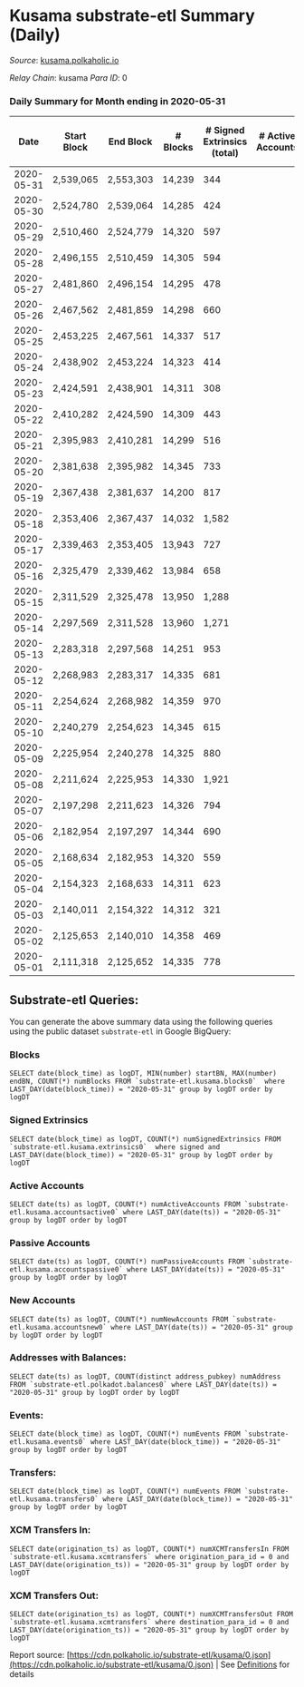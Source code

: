 # Kusama substrate-etl Summary (Daily)

_Source_: [kusama.polkaholic.io](https://kusama.polkaholic.io)

*Relay Chain*: kusama
*Para ID*: 0



### Daily Summary for Month ending in 2020-05-31


| Date | Start Block | End Block | # Blocks | # Signed Extrinsics (total) | # Active Accounts | # Passive | # New | # Addresses with Balances | # Events | # Transfers | # XCM Transfers In | # XCM Transfers Out | Issues | 
| ---- | ----------- | --------- | -------- | --------------------------- | ----------------- | --------- | ----- | ------------------------- | -------- | ----------- | ------------------ | ------------------- | ------ |
| 2020-05-31 | 2,539,065 | 2,553,303 | 14,239 | 344 |  |  |  | 10,053 | 47,171 | 136 ($6,863,202.35) |   |   |  |
| 2020-05-30 | 2,524,780 | 2,539,064 | 14,285 | 424 |  |  |  |  | 47,002 | 200 ($7,401,422.25) |   |   |  |
| 2020-05-29 | 2,510,460 | 2,524,779 | 14,320 | 597 |  |  |  |  | 52,603 | 241 ($25,846,634.85) |   |   |  |
| 2020-05-28 | 2,496,155 | 2,510,459 | 14,305 | 594 |  |  |  |  | 48,732 | 175 ($18,545,868.59) |   |   |  |
| 2020-05-27 | 2,481,860 | 2,496,154 | 14,295 | 478 |  |  |  |  | 47,782 | 216 ($41,714,809.48) |   |   |  |
| 2020-05-26 | 2,467,562 | 2,481,859 | 14,298 | 660 |  |  |  |  | 47,481 | 327 ($11,518,512.46) |   |   |  |
| 2020-05-25 | 2,453,225 | 2,467,561 | 14,337 | 517 |  |  |  |  | 47,777 | 252 ($7,262,609.40) |   |   |  |
| 2020-05-24 | 2,438,902 | 2,453,224 | 14,323 | 414 |  |  |  |  | 46,572 | 168 ($16,447,414.23) |   |   |  |
| 2020-05-23 | 2,424,591 | 2,438,901 | 14,311 | 308 |  |  |  |  | 45,880 | 121 ($37,688,195.55) |   |   |  |
| 2020-05-22 | 2,410,282 | 2,424,590 | 14,309 | 443 |  |  |  |  | 47,811 | 144 ($22,592,513.76) |   |   |  |
| 2020-05-21 | 2,395,983 | 2,410,281 | 14,299 | 516 |  |  |  |  | 48,760 | 211 ($88,865,660.78) |   |   |  |
| 2020-05-20 | 2,381,638 | 2,395,982 | 14,345 | 733 |  |  |  |  | 48,084 | 442 ($22,967,649.56) |   |   |  |
| 2020-05-19 | 2,367,438 | 2,381,637 | 14,200 | 817 |  |  |  |  | 48,564 | 492 ($74,429,581.50) |   |   |  |
| 2020-05-18 | 2,353,406 | 2,367,437 | 14,032 | 1,582 |  |  |  |  | 52,481 | 1,063 ($21,840,411.96) |   |   |  |
| 2020-05-17 | 2,339,463 | 2,353,405 | 13,943 | 727 |  |  |  |  | 46,832 | 511 ($14,825,099.48) |   |   |  |
| 2020-05-16 | 2,325,479 | 2,339,462 | 13,984 | 658 |  |  |  |  | 45,703 | 393 ($17,498,353.45) |   |   |  |
| 2020-05-15 | 2,311,529 | 2,325,478 | 13,950 | 1,288 |  |  |  |  | 48,934 | 742 ($96,187,464.25) |   |   |  |
| 2020-05-14 | 2,297,569 | 2,311,528 | 13,960 | 1,271 |  |  |  |  | 57,659 | 682 ($83,711,487.62) |   |   |  |
| 2020-05-13 | 2,283,318 | 2,297,568 | 14,251 | 953 |  |  |  |  | 48,796 | 552 ($50,705,977.98) |   |   |  |
| 2020-05-12 | 2,268,983 | 2,283,317 | 14,335 | 681 |  |  |  |  | 47,025 | 376 ($13,794,350.34) |   |   |  |
| 2020-05-11 | 2,254,624 | 2,268,982 | 14,359 | 970 |  |  |  |  | 47,781 | 523 ($27,641,527.61) |   |   |  |
| 2020-05-10 | 2,240,279 | 2,254,623 | 14,345 | 615 |  |  |  |  | 46,617 | 347 ($82,837,498.28) |   |   |  |
| 2020-05-09 | 2,225,954 | 2,240,278 | 14,325 | 880 |  |  |  |  | 47,705 | 578 ($30,897,557.94) |   |   |  |
| 2020-05-08 | 2,211,624 | 2,225,953 | 14,330 | 1,921 |  |  |  |  | 54,040 | 1,432 ($38,691,691.57) |   |   |  |
| 2020-05-07 | 2,197,298 | 2,211,623 | 14,326 | 794 |  |  |  |  | 46,949 | 454 ($15,789,992.99) |   |   |  |
| 2020-05-06 | 2,182,954 | 2,197,297 | 14,344 | 690 |  |  |  |  | 48,385 | 385 ($60,358,435.42) |   |   |  |
| 2020-05-05 | 2,168,634 | 2,182,953 | 14,320 | 559 |  |  |  |  | 45,935 | 335 ($77,828,763.22) |   |   |  |
| 2020-05-04 | 2,154,323 | 2,168,633 | 14,311 | 623 |  |  |  |  | 46,487 | 297 ($68,839,771.29) |   |   |  |
| 2020-05-03 | 2,140,011 | 2,154,322 | 14,312 | 321 |  |  |  |  | 45,027 | 154 ($1,261,936.30) |   |   |  |
| 2020-05-02 | 2,125,653 | 2,140,010 | 14,358 | 469 |  |  |  |  | 44,609 | 305 ($38,852,862.07) |   |   |  |
| 2020-05-01 | 2,111,318 | 2,125,652 | 14,335 | 778 |  |  |  |  | 46,298 | 504 ($107,163,852.90) |   |   |  |

## Substrate-etl Queries:
You can generate the above summary data using the following queries using the public dataset `substrate-etl` in Google BigQuery:


### Blocks
```
SELECT date(block_time) as logDT, MIN(number) startBN, MAX(number) endBN, COUNT(*) numBlocks FROM `substrate-etl.kusama.blocks0`  where LAST_DAY(date(block_time)) = "2020-05-31" group by logDT order by logDT
```


### Signed Extrinsics
```
SELECT date(block_time) as logDT, COUNT(*) numSignedExtrinsics FROM `substrate-etl.kusama.extrinsics0`  where signed and LAST_DAY(date(block_time)) = "2020-05-31" group by logDT order by logDT
```


### Active Accounts
```
SELECT date(ts) as logDT, COUNT(*) numActiveAccounts FROM `substrate-etl.kusama.accountsactive0` where LAST_DAY(date(ts)) = "2020-05-31" group by logDT order by logDT
```


### Passive Accounts
```
SELECT date(ts) as logDT, COUNT(*) numPassiveAccounts FROM `substrate-etl.kusama.accountspassive0` where LAST_DAY(date(ts)) = "2020-05-31" group by logDT order by logDT
```


### New Accounts
```
SELECT date(ts) as logDT, COUNT(*) numNewAccounts FROM `substrate-etl.kusama.accountsnew0` where LAST_DAY(date(ts)) = "2020-05-31" group by logDT order by logDT
```


### Addresses with Balances:
```
SELECT date(ts) as logDT, COUNT(distinct address_pubkey) numAddress FROM `substrate-etl.polkadot.balances0` where LAST_DAY(date(ts)) = "2020-05-31" group by logDT order by logDT
```


### Events:
```
SELECT date(block_time) as logDT, COUNT(*) numEvents FROM `substrate-etl.kusama.events0` where LAST_DAY(date(block_time)) = "2020-05-31" group by logDT order by logDT
```


### Transfers:
```
SELECT date(block_time) as logDT, COUNT(*) numEvents FROM `substrate-etl.kusama.transfers0` where LAST_DAY(date(block_time)) = "2020-05-31" group by logDT order by logDT
```


### XCM Transfers In:
```
SELECT date(origination_ts) as logDT, COUNT(*) numXCMTransfersIn FROM `substrate-etl.kusama.xcmtransfers` where origination_para_id = 0 and LAST_DAY(date(origination_ts)) = "2020-05-31" group by logDT order by logDT
```


### XCM Transfers Out:
```
SELECT date(origination_ts) as logDT, COUNT(*) numXCMTransfersOut FROM `substrate-etl.kusama.xcmtransfers` where destination_para_id = 0 and LAST_DAY(date(origination_ts)) = "2020-05-31" group by logDT order by logDT
```



Report source: [https://cdn.polkaholic.io/substrate-etl/kusama/0.json](https://cdn.polkaholic.io/substrate-etl/kusama/0.json) | See [Definitions](/DEFINITIONS.md) for details
